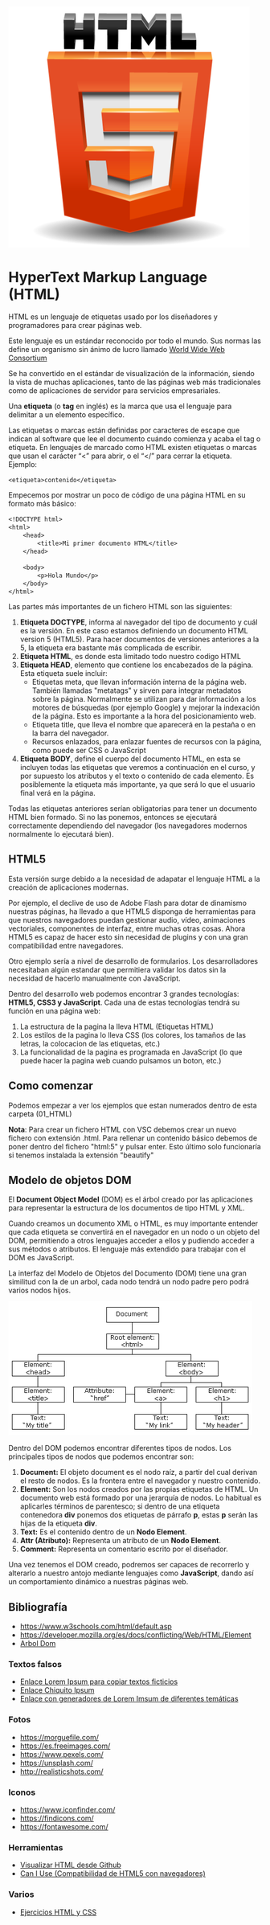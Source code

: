 ![HTML](img/HTML5.png "Aprende HTML!!")

# HyperText Markup Language (HTML)

HTML es un lenguaje de etiquetas usado por los diseñadores y programadores para crear páginas web.

Este lenguaje es un estándar reconocido por todo el mundo. Sus normas las define un organismo sin ánimo de lucro llamado [World Wide Web Consortium](https://www.w3.org/)

Se ha convertido en el estándar de visualización de la información, siendo la vista de muchas aplicaciones, tanto de las páginas web más tradicionales como de aplicaciones de servidor para servicios empresariales.

Una **etiqueta** (o **tag** en inglés) es la marca que usa el lenguaje para delimitar a un elemento específico.

Las etiquetas o marcas están definidas por caracteres de escape que indican al software que lee el documento cuándo comienza y acaba el tag o etiqueta. En lenguajes de marcado como HTML existen etiquetas o marcas que usan el carácter “<” para abrir, o el “</” para cerrar la etiqueta. Ejemplo:

    <etiqueta>contenido</etiqueta>

Empecemos por mostrar un poco de código de una página HTML en su formato más básico:

    <!DOCTYPE html>
    <html>
        <head>
            <title>Mi primer documento HTML</title>
        </head>

        <body>
            <p>Hola Mundo</p>
        </body>
    </html>

Las partes más importantes de un fichero HTML son las siguientes:

1. **Etiqueta DOCTYPE**, informa al navegador del tipo de documento y cuál es la versión. En este caso estamos definiendo un documento HTML version 5 (HTML5). Para hacer documentos de versiones anteriores a la 5, la etiqueta era bastante más complicada de escribir.
2. **Etiqueta HTML**, es donde esta limitado todo nuestro codigo HTML
3. **Etiqueta HEAD**, elemento que contiene los encabezados de la página. Esta etiqueta suele incluir:
    - Etiquetas meta, que llevan información interna de la página web. También llamadas "metatags" y sirven para integrar metadatos sobre la página. Normalmente se utilizan para dar información a los motores de búsquedas (por ejemplo Google) y mejorar la indexación de la página. Esto es importante a la hora del posicionamiento web. 
    - Etiqueta title, que lleva el nombre que aparecerá en la pestaña o en la barra del navegador.
    - Recursos enlazados, para enlazar fuentes de recursos con la página, como puede ser CSS o JavaScript
4. **Etiqueta BODY**, define el cuerpo del documento HTML, en esta se incluyen todas las etiquetas que veremos a continuación en el curso, y por supuesto los atributos y el texto o contenido de cada elemento. Es posiblemente la etiqueta más importante, ya que será lo que el usuario final verá en la página.

Todas las etiquetas anteriores serían obligatorias para tener un documento HTML bien formado. Si no las ponemos, entonces se ejecutará correctamente dependiendo del navegador (los navegadores modernos normalmente lo ejecutará bien).

## HTML5

Esta versión surge debido a la necesidad de adapatar el lenguaje HTML a la creación de aplicaciones modernas.

Por ejemplo, el declive de uso de Adobe Flash para dotar de dinamismo nuestras páginas, ha llevado a que HTML5 disponga de herramientas para que nuestros navegadores puedan gestionar audio, vídeo, animaciones vectoriales, componentes de interfaz, entre muchas otras cosas. Ahora HTML5 es capaz de hacer esto sin necesidad de plugins y con una gran compatibilidad entre navegadores.

Otro ejemplo sería a nivel de desarrollo de formularios. Los desarrolladores necesitaban algún estandar que permitiera validar los datos sin la necesidad de hacerlo manualmente con JavaScript.

Dentro del desarrollo web podemos encontrar 3 grandes tecnologías: **HTML5, CSS3 y JavaScript**. Cada una de estas tecnologías tendrá su función en una página web:

1. La estructura de la pagina la lleva HTML (Etiquetas HTML)
2. Los estilos de la pagina lo lleva CSS (los colores, los tamaños de las letras, la colocacion de las etiquetas, etc.)
3. La funcionalidad de la pagina es programada en JavaScript (lo que puede hacer la pagina web cuando pulsamos un boton, etc.)

## Como comenzar

Podemos empezar a ver los ejemplos que estan numerados dentro de esta carpeta (01_HTML)

**Nota**: Para crear un fichero HTML con VSC debemos crear un nuevo fichero con extensión .html. Para rellenar un contenido básico debemos de poner dentro del fichero "html:5" y pulsar enter. Esto último solo funcionaría si tenemos instalada la extensión "beautify"

## Modelo de objetos DOM

El **Document Object Model** (DOM) es el árbol creado por las aplicaciones para representar la estructura de los documentos de tipo HTML y XML.

Cuando creamos un documento XML o HTML, es muy importante entender que cada etiqueta se convertirá en el navegador en un nodo o un objeto del DOM, permitiendo a otros lenguajes acceder a ellos y pudiendo acceder a sus métodos o atributos. El lenguaje más extendido para trabajar con el DOM es JavaScript.

La interfaz del Modelo de Objetos del Documento (DOM) tiene una gran similitud con la de un arbol, cada nodo tendrá un nodo padre pero podrá varios nodos hijos.

![DOM](img/DOM_HTML.png "DOM")

Dentro del DOM podemos encontrar diferentes tipos de nodos. Los principales tipos de nodos que podemos encontrar son:

1. **Document:** El objeto document es el nodo raíz, a partir del cual derivan el resto de nodos. Es la frontera entre el navegador y nuestro contenido.
2. **Element:** Son los nodos creados por las propias etiquetas de HTML. Un documento web está formado por una jerarquía de nodos. Lo habitual es aplicarles términos de parentesco; si dentro de una etiqueta contenedora **div** ponemos dos etiquetas de párrafo **p**, estas **p** serán las hijas de la etiqueta **div**.
3. **Text:** Es el contenido dentro de un **Nodo Element**.
4. **Attr (Atributo):** Representa un atributo de un **Nodo Element**.
5. **Comment:** Representa un comentario escrito por el diseñador.

Una vez tenemos el DOM creado, podremos ser capaces de recorrerlo y alterarlo a nuestro antojo mediante lenguajes como **JavaScript**, dando así un comportamiento dinámico a nuestras páginas web.

## Bibliografía

- <https://www.w3schools.com/html/default.asp>
- <https://developer.mozilla.org/es/docs/conflicting/Web/HTML/Element>
- [Arbol Dom](http://www.gnu.org/software/classpathx/jaxp/apidoc/org/w3c/dom/tree.html)

### Textos falsos

- [Enlace Lorem Ipsum para copiar textos ficticios](http://es.lipsum.com/)
- [Enlace Chiquito Ipsum](https://www.chiquitoipsum.com/)
- [Enlace con generadores de Lorem Imsum de diferentes temáticas](https://fungenerators.com/lorem-ipsum/)

### Fotos
- <https://morguefile.com/>
- <https://es.freeimages.com/>
- <https://www.pexels.com/>
- <https://unsplash.com/>
- <http://realisticshots.com/>

### Iconos
- <https://www.iconfinder.com/>
- <https://findicons.com/>
- <https://fontawesome.com/>

### Herramientas

- [Visualizar HTML desde Github](https://htmlpreview.github.io/)
- [Can I Use (Compatibilidad de HTML5 con navegadores)](https://caniuse.com/)

### Varios

- [Ejercicios HTML y CSS](http://desarrolloweb.dlsi.ua.es/libros/html-css/ejercicios)

